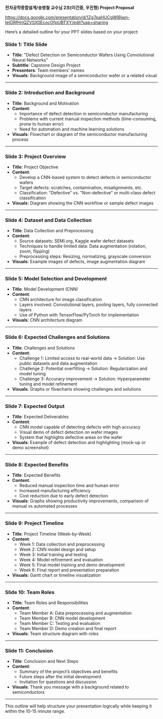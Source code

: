 **전자공학종합설계/송병철 교수님 2조(이건중, 우진형) Project Proposal**

https://docs.google.com/presentation/d/1Zg7paHUCgWlBjwn-IeIORfHrjQZVSX0EcocOfpUBTXY/edit?usp=sharing

Here’s a detailed outline for your PPT slides based on your project:

### Slide 1: **Title Slide**
- **Title**: "Defect Detection on Semiconductor Wafers Using Convolutional Neural Networks"
- **Subtitle**: Capstone Design Project
- **Presenters**: Team members' names
- **Visuals**: Background image of a semiconductor wafer or a related visual

---

### Slide 2: **Introduction and Background**
- **Title**: Background and Motivation
- **Content**:
  - Importance of defect detection in semiconductor manufacturing
  - Problems with current manual inspection methods (time-consuming, prone to human error)
  - Need for automation and machine learning solutions
- **Visuals**: Flowchart or diagram of the semiconductor manufacturing process

---

### Slide 3: **Project Overview**
- **Title**: Project Objective
- **Content**:
  - Develop a CNN-based system to detect defects in semiconductor wafers
  - Target defects: scratches, contamination, misalignments, etc.
  - Classification: "Defective" vs. "Non-defective" or multi-class defect classification
- **Visuals**: Diagram showing the CNN workflow or sample defect images

---

### Slide 4: **Dataset and Data Collection**
- **Title**: Data Collection and Preprocessing
- **Content**:
  - Source datasets: SEMI.org, Kaggle wafer defect datasets
  - Techniques to handle limited data: Data augmentation (rotation, zoom, flipping)
  - Preprocessing steps: Resizing, normalizing, grayscale conversion
- **Visuals**: Example images of defects, image augmentation diagram

---

### Slide 5: **Model Selection and Development**
- **Title**: Model Development (CNN)
- **Content**:
  - CNN architecture for image classification
  - Layers involved: Convolutional layers, pooling layers, fully connected layers
  - Use of Python with TensorFlow/PyTorch for implementation
- **Visuals**: CNN architecture diagram

---

### Slide 6: **Expected Challenges and Solutions**
- **Title**: Challenges and Solutions
- **Content**:
  - Challenge 1: Limited access to real-world data → Solution: Use public datasets and data augmentation
  - Challenge 2: Potential overfitting → Solution: Regularization and model tuning
  - Challenge 3: Accuracy improvement → Solution: Hyperparameter tuning and model refinement
- **Visuals**: Graphs or flowcharts showing challenges and solutions

---

### Slide 7: **Expected Output**
- **Title**: Expected Deliverables
- **Content**:
  - CNN model capable of detecting defects with high accuracy
  - Visual demo of defect detection on wafer images
  - System that highlights defective areas on the wafer
- **Visuals**: Example of defect detection and highlighting (mock-up or demo screenshot)

---

### Slide 8: **Expected Benefits**
- **Title**: Expected Benefits
- **Content**:
  - Reduced manual inspection time and human error
  - Increased manufacturing efficiency
  - Cost reduction due to early defect detection
- **Visuals**: Graphs showing productivity improvements, comparison of manual vs automated processes

---

### Slide 9: **Project Timeline**
- **Title**: Project Timeline (Week-by-Week)
- **Content**:
  - Week 1: Data collection and preprocessing
  - Week 2: CNN model design and setup
  - Week 3: Initial training and testing
  - Week 4: Model refinement and evaluation
  - Week 5: Final model training and demo development
  - Week 6: Final report and presentation preparation
- **Visuals**: Gantt chart or timeline visualization

---

### Slide 10: **Team Roles**
- **Title**: Team Roles and Responsibilities
- **Content**:
  - Team Member A: Data preprocessing and augmentation
  - Team Member B: CNN model development
  - Team Member C: Testing and evaluation
  - Team Member D: Demo creation and final report
- **Visuals**: Team structure diagram with roles

---

### Slide 11: **Conclusion**
- **Title**: Conclusion and Next Steps
- **Content**:
  - Summary of the project’s objectives and benefits
  - Future steps after the initial development
  - Invitation for questions and discussion
- **Visuals**: Thank you message with a background related to semiconductors

---

This outline will help structure your presentation logically while keeping it within the 10-15 minute range.
